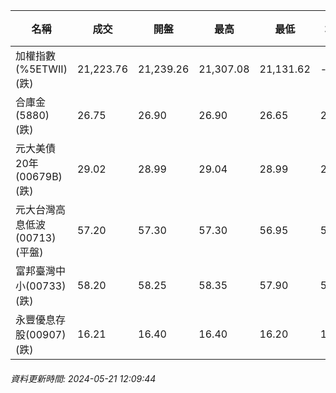 | 名稱 | 成交 | 開盤 | 最高 | 最低 | 均價 | 成交金額(億) | 昨收 | 漲跌幅 | 漲跌 | 總量 | 昨量 | 振幅 |
| -------- | -------- | -------- | -------- |-------- | -------- | -------- |-------- |-------- |-------- | -------- | -------- |-------- |
|加權指數(%5ETWII) (跌)|21,223.76|21,239.26|21,307.08|21,131.62|-|2,599.59|21,271.63|0.23%|47.87|6,177,151|0|0.82%|
|合庫金(5880) (跌)|26.75|26.90|26.90|26.65|26.75|2.34|26.90|0.56%|0.15|8,761|13,438|0.93%|
|元大美債20年(00679B) (跌)|29.02|28.99|29.04|28.99|29.01|8.47|29.08|0.21%|0.06|29,211|52,707|0.17%|
|元大台灣高息低波(00713) (平盤)|57.20|57.30|57.30|56.95|57.14|2.83|57.20|0.00%|0.00|4,953|9,464|0.61%|
|富邦臺灣中小(00733) (跌)|58.20|58.25|58.35|57.90|58.12|0.573|58.25|0.09%|0.05|985|3,347|0.77%|
|永豐優息存股(00907) (跌)|16.21|16.40|16.40|16.20|16.25|0.216|16.41|1.22%|0.20|1,328|3,144|1.22%|
###### 資料更新時間: 2024-05-21 12:09:44